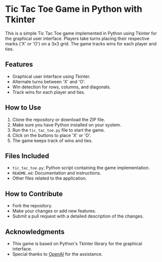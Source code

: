 # Tic Tac Toe Game in Python with Tkinter

This is a simple Tic Tac Toe game implemented in Python using Tkinter for the graphical user interface. Players take turns placing their respective marks ('X' or 'O') on a 3x3 grid. The game tracks wins for each player and ties.

## Features

- Graphical user interface using Tkinter.
- Alternate turns between 'X' and 'O'.
- Win detection for rows, columns, and diagonals.
- Track wins for each player and ties.

## How to Use

1. Clone the repository or download the ZIP file.
2. Make sure you have Python installed on your system.
3. Run the `tic_tac_toe.py` file to start the game.
4. Click on the buttons to place 'X' or 'O'.
5. The game keeps track of wins and ties.

## Files Included

- `tic_tac_toe.py`: Python script containing the game implementation.
- `README.md`: Documentation and instructions.
- Other files related to the application.

## How to Contribute

- Fork the repository.
- Make your changes or add new features.
- Submit a pull request with a detailed description of the changes.

## Acknowledgments

- This game is based on Python's Tkinter library for the graphical interface.
- Special thanks to [OpenAI](https://www.openai.com/) for the assistance.
